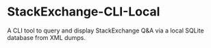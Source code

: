 # StackExchange-CLI-Local
A CLI tool to query and display StackExchange Q&amp;A via a local SQLite database from XML dumps.
